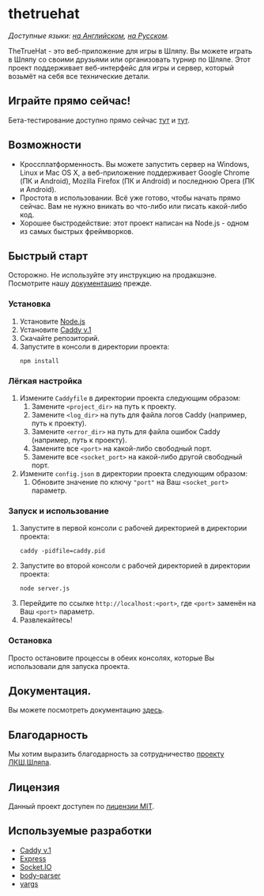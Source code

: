 # thetruehat
*Доступные языки: [на Английском](README.md), [на Русском](README.ru.md).*

TheTrueHat - это веб-приложение для игры в Шляпу. Вы можете играть в Шляпу со своими друзьями или организовать турнир по Шляпе.
Этот проект поддерживает веб-интерфейс для игры и сервер, который возьмёт на себя все технические детали.

## Играйте прямо сейчас!
Бета-тестирование доступно прямо сейчас [тут](https://thetruehat.m20-sch57.site) и [тут](https://m20-sch57.site/thetruehat).

## Возможности
* Кроссплатформенность. Вы можете запустить сервер на Windows, Linux и Mac OS X, а веб-приложение поддерживает Google Chrome (ПК и Android), Mozilla Firefox (ПК и Android) и последнюю Opera (ПК и Android).
* Простота в использовании. Всё уже готово, чтобы начать прямо сейчас. Вам не нужно вникать во что-либо или писать какой-либо код.
* Хорошее быстродействие: этот проект написан на Node.js - одном из самых быстрых фреймворков.

## Быстрый старт
Осторожно. Не используйте эту инструкцию на продакшэне. Посмотрите нашу [документацию](docs/main.md) прежде.

### Установка
1. Установите [Node.js](https://nodejs.org/)
1. Установите [Caddy v.1](https://caddyserver.com/v1/)
1. Скачайте репозиторий.
1. Запустите в консоли в директории проекта:
    ```shell script
    npm install
    ```
   
### Лёгкая настройка
1. Измените `Caddyfile` в директории проекта следующим образом:
    1. Замените `<project_dir>` на путь к проекту.
    1. Замените `<log_dir>` на путь для файла логов Caddy (например, путь к проекту).
    1. Замените `<error_dir>` на путь для файла ошибок Caddy (например, путь к проекту).
    1. Замените все `<port>` на какой-либо свободный порт.
    1. Замените все `<socket_port>` на какой-либо другой свободный порт.
1. Измените `config.json` в директории проекта следующим образом:
    1. Обновите значение по ключу `"port"` на Ваш `<socket_port>` параметр.

### Запуск и использование
1. Запустите в первой консоли с рабочей директорией в директории проекта:
    ```shell script
    caddy -pidfile=caddy.pid
    ```
1. Запустите во второй консоли с рабочей директорией в директории проекта:
    ```shell script
    node server.js
    ```
1. Перейдите по ссылке `http://localhost:<port>`, где `<port>` заменён на Ваш `<port>` параметр.
1. Развлекайтесь!

### Остановка
Просто остановите процессы в обеих консолях, которые Вы использовали для запуска проекта.

## Документация.
Вы можете посмотреть документацию [здесь](docs/main.ru.md).

## Благодарность
Мы хотим выразить благодарность за сотрудничество [проекту ЛКШ.Шляпа](https://the-hat.appspot.com/landing).

## Лицензия
Данный проект доступен по [лицензии MIT](LICENSE).

## Используемые разработки
- [Caddy v.1](https://caddyserver.com/v1/)
- [Express](https://expressjs.com/)
- [Socket.IO](https://socket.io/)
- [body-parser](https://github.com/expressjs/body-parser#readme)
- [yargs](https://yargs.js.org/)
